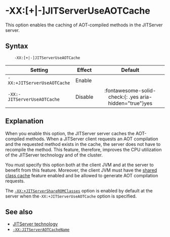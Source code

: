 <!--
* Copyright (c) 2017, 2022 IBM Corp. and others
*
* This program and the accompanying materials are made
* available under the terms of the Eclipse Public License 2.0
* which accompanies this distribution and is available at
* https://www.eclipse.org/legal/epl-2.0/ or the Apache
* License, Version 2.0 which accompanies this distribution and
* is available at https://www.apache.org/licenses/LICENSE-2.0.
*
* This Source Code may also be made available under the
* following Secondary Licenses when the conditions for such
* availability set forth in the Eclipse Public License, v. 2.0
* are satisfied: GNU General Public License, version 2 with
* the GNU Classpath Exception [1] and GNU General Public
* License, version 2 with the OpenJDK Assembly Exception [2].
*
* [1] https://www.gnu.org/software/classpath/license.html
* [2] http://openjdk.java.net/legal/assembly-exception.html
*
* SPDX-License-Identifier: EPL-2.0 OR Apache-2.0 OR GPL-2.0 WITH
* Classpath-exception-2.0 OR LicenseRef-GPL-2.0 WITH Assembly-exception
-->

# -XX:\[+|-\]JITServerUseAOTCache

This option enables the caching of AOT-compiled methods in the JITServer server.

## Syntax

        -XX:[+|-]JITServerUseAOTCache

| Setting                    | Effect  | Default                                                                              |
|----------------------------|---------|:------------------------------------------------------------------------------------:|
|`-XX:+JITServerUseAOTCache` | Enable  |                                                                                      |
|`-XX:-JITServerUseAOTCache` | Disable | :fontawesome-solid-check:{: .yes aria-hidden="true"}<span class="sr-only">yes</span> |

## Explanation

When you enable this option, the JITServer server caches the AOT-compiled 
methods. When a JITServer client requests an AOT compilation and the requested method exists in the cache, the server does not have to recompile the method. This feature, therefore, improves the CPU utilization of the JITServer technology and of the cluster.

You must specify this option both at the client JVM and at the server to benefit from this feature. Moreover, the client JVM must have the [shared class cache](https://www.eclipse.org/openj9/docs/shrc/) feature enabled and be allowed to generate AOT compilation requests.

The [`-XX:+JITServerShareROMClasses`](xxjitservershareromclasses.md) option is enabled by default at the server when the`-XX:+JITServerUseAOTCache` option is specified.

## See also

- [JITServer technology](jitserver.md)
- [`-XX:JITServerAOTCacheName`](xxjitserveraotcachename.md)

<!-- ==== END OF TOPIC ==== xxjitserveruseaotcache.md ==== -->
